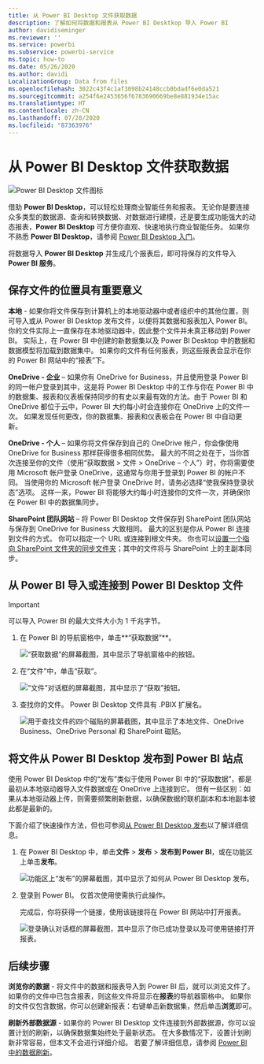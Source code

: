 ```yaml
---
title: 从 Power BI Desktop 文件获取数据
description: 了解如何将数据和报表从 Power BI Desktkop 导入 Power BI
author: davidiseminger
ms.reviewer: ''
ms.service: powerbi
ms.subservice: powerbi-service
ms.topic: how-to
ms.date: 05/26/2020
ms.author: davidi
LocalizationGroup: Data from files
ms.openlocfilehash: 3022c43f4c1af3098b24148ccb0bdadf6e0da521
ms.sourcegitcommit: a254f6e2453656f6783690669be8e881934e15ac
ms.translationtype: HT
ms.contentlocale: zh-CN
ms.lasthandoff: 07/28/2020
ms.locfileid: "87363976"
---
```

# <a name="get-data-from-power-bi-desktop-files"></a>从 Power BI Desktop 文件获取数据
![Power BI Desktop 文件图标](media/service-desktop-files/pbid_file_icon.png)

借助 **Power BI Desktop**，可以轻松处理商业智能任务和报表。 无论你是要连接众多类型的数据源、查询和转换数据、对数据进行建模，还是要生成功能强大的动态报表，**Power BI Desktop** 可方便你直观、快速地执行商业智能任务。 如果你不熟悉 **Power BI Desktop**，请参阅 [Power BI Desktop 入门](../fundamentals/desktop-getting-started.md)。

将数据导入 **Power BI Desktop** 并生成几个报表后，即可将保存的文件导入 **Power BI 服务**。

## <a name="where-your-file-is-saved-makes-a-difference"></a>保存文件的位置具有重要意义
**本地** - 如果你将文件保存到计算机上的本地驱动器中或者组织中的其他位置，则可导入或从 Power BI Desktop 发布文件，以便将其数据和报表加入 Power BI。 你的文件实际上一直保存在本地驱动器中，因此整个文件并未真正移动到 Power BI。 实际上，在 Power BI 中创建的新数据集以及 Power BI Desktop 中的数据和数据模型将加载到数据集中。 如果你的文件有任何报表，则这些报表会显示在你的 Power BI 网站中的“报表”下。

**OneDrive - 企业** – 如果你有 OneDrive for Business，并且使用登录 Power BI 的同一帐户登录到其中，这是将 Power BI Desktop 中的工作与你在 Power BI 中的数据集、报表和仪表板保持同步的有史以来最有效的方法。由于 Power BI 和 OneDrive 都位于云中，Power BI 大约每小时会连接你在 OneDrive 上的文件一次。 如果发现任何更改，你的数据集、报表和仪表板会在 Power BI 中自动更新。

**OneDrive - 个人** – 如果你将文件保存到自己的 OneDrive 帐户，你会像使用 OneDrive for Business 那样获得很多相同优势。 最大的不同之处在于，当你首次连接至你的文件（使用“获取数据 > 文件 > OneDrive – 个人”）时，你将需要使用 Microsoft 帐户登录 OneDrive，这通常与你用于登录到 Power BI 的帐户不同。 当使用你的 Microsoft 帐户登录 OneDrive 时，请务必选择“使我保持登录状态”选项。 这样一来，Power BI 将能够大约每小时连接你的文件一次，并确保你在 Power BI 中的数据集同步。

**SharePoint 团队网站** – 将 Power BI Desktop 文件保存到 SharePoint 团队网站与保存到 OneDrive for Business 大致相同。 最大的区别是你从 Power BI 连接到文件的方式。 你可以指定一个 URL 或连接到根文件夹。 你也可以<a href="https://support.microsoft.com/office/sync-sharepoint-and-teams-files-with-the-onedrive-sync-app-6de9ede8-5b6e-4503-80b2-6190f3354a88">设置一个指向 SharePoint 文件夹的同步文件夹</a>；其中的文件将与 SharePoint 上的主副本同步。

## <a name="import-or-connect-to-a-power-bi-desktop-file-from-power-bi"></a>从 Power BI 导入或连接到 Power BI Desktop 文件
>[!IMPORTANT]
>可以导入 Power BI 的最大文件大小为 1 千兆字节。

1. 在 Power BI 的导航窗格中，单击**“获取数据”**。
   
   ![“获取数据”的屏幕截图，其中显示了导航窗格中的按钮。](media/service-desktop-files/pbid_get_data_button.png)
2. 在“文件”中，单击“获取”。
   
   ![“文件”对话框的屏幕截图，其中显示了“获取”按钮。](media/service-desktop-files/pbid_files_get.png)
3. 查找你的文件。 Power BI Desktop 文件具有 .PBIX 扩展名。
   
   ![用于查找文件的四个磁贴的屏幕截图，其中显示了本地文件、OneDrive Business、OneDrive Personal 和 SharePoint 磁贴。](media/service-desktop-files/pbid_find_your_file.png)

## <a name="publish-a-file-from-power-bi-desktop-to-your-power-bi-site"></a>将文件从 Power BI Desktop 发布到 Power BI 站点
使用 Power BI Desktop 中的“发布”类似于使用 Power BI 中的“获取数据”，都是最初从本地驱动器导入文件数据或在 OneDrive 上连接到它。 但有一些区别：如果从本地驱动器上传，则需要频繁刷新数据，以确保数据的联机副本和本地副本彼此都是最新的。 

下面介绍了快速操作方法，但也可参阅[从 Power BI Desktop 发布](../create-reports/desktop-upload-desktop-files.md)以了解详细信息。

1. 在 Power BI Desktop 中，单击**文件** > **发布** > **发布到 Power BI**，或在功能区上单击**发布**。
   
   ![功能区上“发布”的屏幕截图，其中显示了如何从 Power BI Desktop 发布。](media/service-desktop-files/pbid_publish.png)
2. 登录到 Power BI。 仅首次使用使需执行此操作。
   
   完成后，你将获得一个链接，使用该链接将在 Power BI 网站中打开报表。
   
   ![登录确认对话框的屏幕截图，其中显示了你已成功登录以及可使用链接打开报表。](media/service-desktop-files/pbid_publishing.png)

## <a name="next-steps"></a>后续步骤
**浏览你的数据** - 将文件中的数据和报表导入到 Power BI 后，就可以浏览文件了。 如果你的文件中已包含报表，则这些文件将显示在**报表**的导航器窗格中。 如果你的文件仅包含数据，你可以创建新报表：右键单击新数据集，然后单击**浏览**即可。

**刷新外部数据源** - 如果你的 Power BI Desktop 文件连接到外部数据源，你可以设置计划的刷新，以确保数据集始终处于最新状态。 在大多数情况下，设置计划刷新非常容易，但本文不会进行详细介绍。 若要了解详细信息，请参阅 [Power BI 中的数据刷新](refresh-data.md)。
